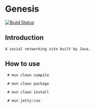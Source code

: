 # Genesis
[![Build Status](https://travis-ci.org/withstars/Genesis.svg?branch=master)](https://travis-ci.org/withstars/Genesis)
## Introduction
```aidl
A social networking site built by Java.
```

## How to use
```aidl
 # mvn clean compile

 # mvn clean package

 # mvn clean install

 # mvn jetty:run
```